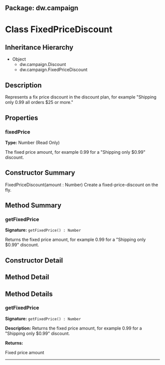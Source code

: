 ## Package: dw.campaign

# Class FixedPriceDiscount

## Inheritance Hierarchy

- Object
  - dw.campaign.Discount
  - dw.campaign.FixedPriceDiscount

## Description

Represents a fix price discount in the discount plan, for example "Shipping only 0.99 all orders $25 or more."

## Properties

### fixedPrice

**Type:** Number (Read Only)

The fixed price amount, for example 0.99 for a "Shipping only $0.99"
 discount.

## Constructor Summary

FixedPriceDiscount(amount : Number) Create a fixed-price-discount on the fly.

## Method Summary

### getFixedPrice

**Signature:** `getFixedPrice() : Number`

Returns the fixed price amount, for example 0.99 for a "Shipping only $0.99" discount.

## Constructor Detail

## Method Detail

## Method Details

### getFixedPrice

**Signature:** `getFixedPrice() : Number`

**Description:** Returns the fixed price amount, for example 0.99 for a "Shipping only $0.99" discount.

**Returns:**

Fixed price amount

---